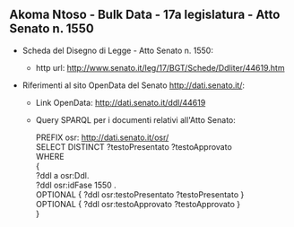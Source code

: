## Akoma Ntoso - Bulk Data - 17a legislatura - Atto Senato n. 1550 ##

* Scheda del Disegno di Legge - Atto Senato n. 1550:
	* http url: http://www.senato.it/leg/17/BGT/Schede/Ddliter/44619.htm

* Riferimenti al sito OpenData del Senato http://dati.senato.it/:
	* Link OpenData: http://dati.senato.it/ddl/44619
	* Query SPARQL per i documenti relativi all'Atto Senato:

        PREFIX osr: <http://dati.senato.it/osr/>  
		SELECT DISTINCT ?testoPresentato ?testoApprovato  
		WHERE  
		{  
		    ?ddl a osr:Ddl.  
		    ?ddl osr:idFase 1550 .  
		    OPTIONAL { ?ddl osr:testoPresentato ?testoPresentato }  
		    OPTIONAL { ?ddl osr:testoApprovato ?testoApprovato }  
		}
		